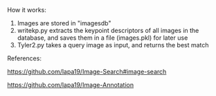 How it works:

1.  Images are stored in "imagesdb"
2.  writekp.py extracts the keypoint descriptors of all images in the database, and saves them in a file (images.pkl) for later use
3.  Tyler2.py takes a query image as input, and returns the best match

References:

https://github.com/lapa19/Image-Search#image-search

https://github.com/lapa19/Image-Annotation